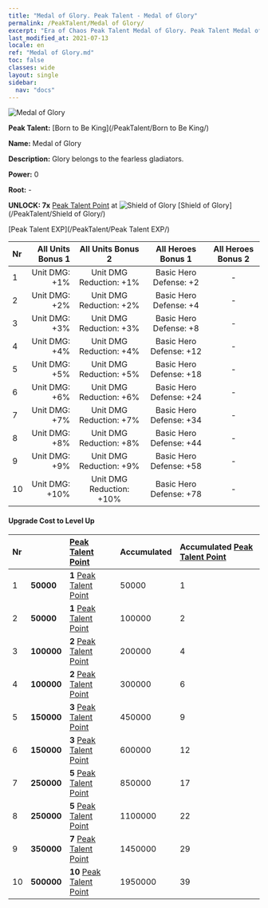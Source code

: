 ```yaml
---
title: "Medal of Glory. Peak Talent - Medal of Glory"
permalink: /PeakTalent/Medal of Glory/
excerpt: "Era of Chaos Peak Talent Medal of Glory. Peak Talent Medal of Glory. Medal of Glory"
last_modified_at: 2021-07-13
locale: en
ref: "Medal of Glory.md"
toc: false
classes: wide
layout: single
sidebar:
  nav: "docs"
---
```


  ![Medal of Glory](/images/pt/talent_4203.png)

  **Peak Talent:** [Born to Be King](/PeakTalent/Born to Be King/)

  **Name:** Medal of Glory

  **Description:** Glory belongs to the fearless gladiators.

  **Power:** 0

  **Root:** -

  **UNLOCK: 7x** [Peak Talent Point](/Items/con_934/) at ![Shield of Glory](/images/pt/talent_4202.png) [Shield of Glory](/PeakTalent/Shield of Glory/)

  [Peak Talent EXP](/PeakTalent/Peak Talent EXP/)

  | Nr | All Units Bonus 1 | All Units Bonus 2 | All Heroes Bonus 1 | All Heroes Bonus 2 |
  |:---|--------------:|:-------------:|:-------------:|:-------------:|
  | 1 | Unit DMG: +1% | Unit DMG Reduction: +1% | Basic Hero Defense: +2 | - |
  | 2 | Unit DMG: +2% | Unit DMG Reduction: +2% | Basic Hero Defense: +4 | - |
  | 3 | Unit DMG: +3% | Unit DMG Reduction: +3% | Basic Hero Defense: +8 | - |
  | 4 | Unit DMG: +4% | Unit DMG Reduction: +4% | Basic Hero Defense: +12 | - |
  | 5 | Unit DMG: +5% | Unit DMG Reduction: +5% | Basic Hero Defense: +18 | - |
  | 6 | Unit DMG: +6% | Unit DMG Reduction: +6% | Basic Hero Defense: +24 | - |
  | 7 | Unit DMG: +7% | Unit DMG Reduction: +7% | Basic Hero Defense: +34 | - |
  | 8 | Unit DMG: +8% | Unit DMG Reduction: +8% | Basic Hero Defense: +44 | - |
  | 9 | Unit DMG: +9% | Unit DMG Reduction: +9% | Basic Hero Defense: +58 | - |
  | 10 | Unit DMG: +10% | Unit DMG Reduction: +10% | Basic Hero Defense: +78 | - |


#### Upgrade Cost to Level Up

  | Nr | <i class="fas fa-coins"/> | [Peak Talent Point](/Items/con_934/) | Accumulated <i class="fas fa-coins"/> | Accumulated [Peak Talent Point](/Items/con_934/) |
  |:---|:--------------|:-------------|:-------------|:-------------|
  | 1 | **50000** | **1** [Peak Talent Point](/Items/con_934/) | 50000 | 1 |
  | 2 | **50000** | **1** [Peak Talent Point](/Items/con_934/) | 100000 | 2 |
  | 3 | **100000** | **2** [Peak Talent Point](/Items/con_934/) | 200000 | 4 |
  | 4 | **100000** | **2** [Peak Talent Point](/Items/con_934/) | 300000 | 6 |
  | 5 | **150000** | **3** [Peak Talent Point](/Items/con_934/) | 450000 | 9 |
  | 6 | **150000** | **3** [Peak Talent Point](/Items/con_934/) | 600000 | 12 |
  | 7 | **250000** | **5** [Peak Talent Point](/Items/con_934/) | 850000 | 17 |
  | 8 | **250000** | **5** [Peak Talent Point](/Items/con_934/) | 1100000 | 22 |
  | 9 | **350000** | **7** [Peak Talent Point](/Items/con_934/) | 1450000 | 29 |
  | 10 | **500000** | **10** [Peak Talent Point](/Items/con_934/) | 1950000 | 39 |
